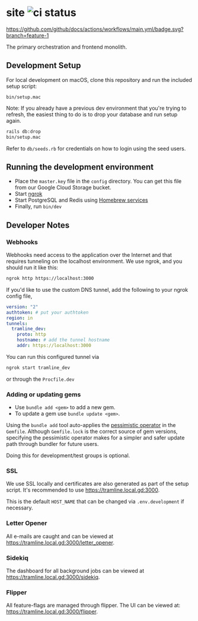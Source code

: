 # site ![ci status](https://github.com/tramlinehq/site/actions/workflows/ci.yml/badge.svg?branch=main)
https://github.com/github/docs/actions/workflows/main.yml/badge.svg?branch=feature-1

The primary orchestration and frontend monolith.

## Development Setup

For local development on macOS, clone this repository and run the included setup script:

```
bin/setup.mac
```

Note: If you already have a previous dev environment that you're trying to refresh, the easiest thing to do is to drop your database and run setup again.

```bash
rails db:drop
bin/setup.mac
```

Refer to `db/seeds.rb` for credentials on how to login using the seed users.

## Running the development environment
- Place the `master.key` file in the `config` directory. You can get this file from our Google Cloud Storage bucket.
- Start [ngrok](#webhooks)
- Start PostgreSQL and Redis using [Homebrew services](https://github.com/Homebrew/homebrew-services)
- Finally, run `bin/dev`

## Developer Notes

### Webhooks

Webhooks need access to the application over the Internet and that requires tunneling on the localhost environment. We use ngrok, and you should run it like this:

```bash
ngrok http https://localhost:3000
```

If you'd like to use the custom DNS tunnel, add the following to your ngrok config file,

```yaml
version: "2"
authtoken: # put your authtoken
region: in
tunnels:
  tramline_dev:
    proto: http
    hostname: # add the tunnel hostname
    addr: https://localhost:3000
```

You can run this configured tunnel via

```bash
ngrok start tramline_dev
```

or through the `Procfile.dev`

### Adding or updating gems

* Use `bundle add <gem>` to add a new gem.
* To update a gem use `bundle update <gem>`.

Using the `bundle add` tool auto-applies the [pessimistic operator](https://thoughtbot.com/blog/rubys-pessimistic-operator) in the `Gemfile`. Although `Gemfile.lock` is the correct source of gem versions, specifying the pessimistic operator makes for a simpler and safer update path through bundler for future users.

Doing this for development/test groups is optional.

### SSL

We use SSL locally and certificates are also generated as part of the setup script. It's recommended to use https://tramline.local.gd:3000.

This is the default `HOST_NAME` that can be changed via `.env.development` if necessary.

### Letter Opener

All e-mails are caught and can be viewed at https://tramline.local.gd:3000/letter_opener.

### Sidekiq

The dashboard for all background jobs can be viewed at https://tramline.local.gd:3000/sidekiq.

### Flipper

All feature-flags are managed through flipper. The UI can be viewed at: https://tramline.local.gd:3000/flipper.
